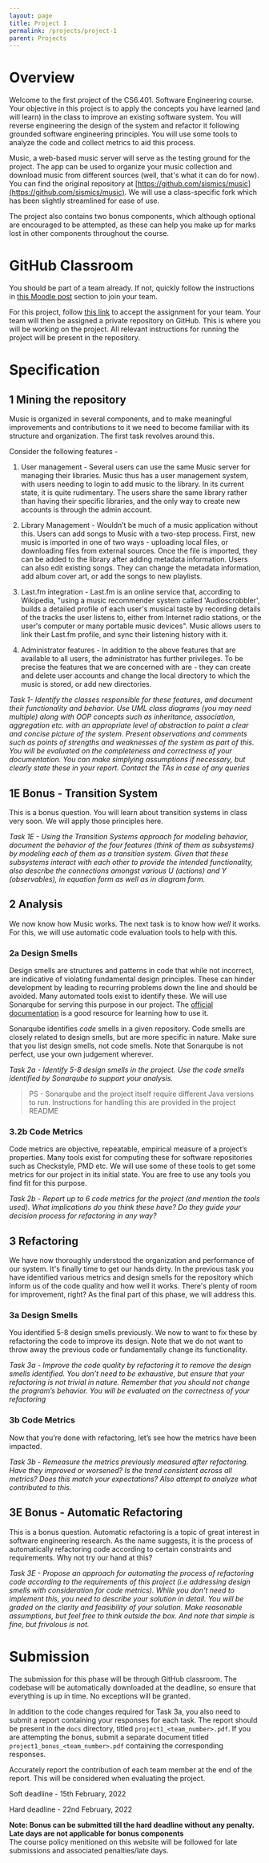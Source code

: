 ```yaml
---
layout: page
title: Project 1
permalink: /projects/project-1
parent: Projects
---
```


# Overview

Welcome to the first project of the CS6.401. Software Engineering course. Your objective in this project is to apply the concepts you have learned (and will learn) in the class to improve an existing software system. You will reverse engineering the design of the system and refactor it following grounded software engineering principles. You will use some tools to analyze the code and collect metrics to aid this process.

Music, a web-based music server will serve as the testing ground for the project. The app can be used to organize your music collection and download music from different sources (well, that's what it can do for now). You can find the original repository at [https://github.com/sismics/music](https://github.com/sismics/music). We will use a class-specific fork which has been slightly streamlined for ease of use.  

The project also contains two bonus components, which although optional are encouraged to be attempted, as these can help you make up for marks lost in other components throughout the course.

# GitHub Classroom

You should be part of a team already. If not, quickly follow the instructions in [this Moodle post](https://courses.iiit.ac.in/mod/forum/discuss.php?d=32017) section to join your team.

For this project, follow [this link](https://classroom.github.com/a/w8NFAxXI) to accept the assignment for your team. Your team will then be assigned a private repository on GitHub. This is where you will be working on the project. All relevant instructions for running the project will be present in the repository.   

# Specification

## 1 Mining the repository

Music is organized in several components, and to make meaningful improvements and contributions to it we need to become familiar with its structure and organization. The first task revolves around this.

Consider the following features -

1. User management - Several users can use the same Music server for managing their libraries. Music thus has a user management system, with users needing to login to add music to the library. In its current state, it is quite rudimentary. The users share the same library rather than having their specific libraries, and the only way to create new accounts is through the admin account.

2. Library Management - Wouldn’t be much of a music application without this. Users can add songs to Music with a two-step process. First, new music is imported in one of two ways - uploading local files, or downloading files from external sources. Once the file is imported, they can be added to the library after adding metadata information. 
Users can also edit existing songs. They can change the metadata information, add album cover art, or add the songs to new playlists.

3. Last.fm integration - Last.fm is an online service that, according to Wikipedia, "using a music recommender system called 'Audioscrobbler', builds a detailed profile of each user's musical taste by recording details of the tracks the user listens to, either from Internet radio stations, or the user's computer or many portable music devices". Music allows users to link their Last.fm profile, and sync their listening history with it.

4. Administrator features - In addition to the above features that are available to all users, the administrator has further privileges. To be precise the features that we are concerned with are - they can create and delete user accounts and change the local directory to which the music is stored, or add new directories.

*Task 1- Identify the classes responsible for these features, and document their functionality and behavior. Use UML class diagrams (you may need multiple) along with OOP concepts such as inheritance, association, aggregation etc. with an appropriate level of abstraction to paint a clear and concise picture of the system. Present observations and comments such as points of strengths and weaknesses of the system as part of this. You will be evaluated on the completeness and correctness of your documentation. You can make simplying assumptions if necessary, but clearly state these in your report. Contact the TAs in case of any queries*

## 1E Bonus - Transition System

This is a bonus question. You will learn about transition systems in class very soon. We will apply those principles here. 

*Task 1E - Using the Transition Systems approach for modeling behavior, document the behavior of the four features (think of them as subsystems) by modeling each of them as a transition system. Given that these subsystems interact with each other to provide the intended functionality, also describe the connections amongst various U (actions) and Y (observables), in equation form as well as in diagram form.*


## 2 Analysis

We now know how Music works. The next task is to know how *well* it works. For this, we will use automatic code evaluation tools to help with this.

### 2a Design Smells

Design smells are structures and patterns in code that while not incorrect, are indicative of violating fundamental design principles. These can hinder development by leading to recurring problems down the line and should be avoided. Many automated tools exist to identify these. We will use Sonarqube for serving this purpose in our project. The [official documentation](https://docs.sonarqube.org/latest/try-out-sonarqube/) is a good resource for learning how to use it.  

Sonarqube identifies *code* smells in a given repository. Code smells are closely related to design smells, but are more specific in nature. Make sure that you list design smells, not code smells. Note that Sonarqube is not perfect, use your own judgement wherever. 

*Task 2a - Identify 5-8 design smells in the project. Use the code smells identified by Sonarqube to support your analysis.*

> PS - Sonarqube and the project itself require different Java versions to run. Instructions for handling this are provided in the project README 

### 3.2b Code Metrics

Code metrics are objective, repeatable, empirical measure of a project’s properties. Many tools exist for computing these for software repositories such as Checkstyle, PMD etc. We will use some of these tools to get some metrics for our project in its initial state. You are free to use any tools you find fit for this purpose.   

*Task 2b - Report up to 6 code metrics for the project (and mention the tools used). What implications do you think these have? Do they guide your decision process for refactoring in any way?* 

## 3 Refactoring

We have now thoroughly understood the organization and performance of our system. It's finally time to get our hands dirty. In the previous task you have identified various metrics and design smells for the repository which inform us of the code quality and how well it works. There's plenty of room for improvement, right? As the final part of this phase, we will address this.

### 3a Design Smells

You identified 5-8 design smells previously. We now to want to fix these by refactoring the code to improve its design. Note that we do not want to throw away the previous code or fundamentally change its functionality.

*Task 3a - Improve the code quality by refactoring it to remove the design smells identified. You don’t need to be exhaustive, but ensure that your refactoring is not trivial in nature. Remember that you should not change the program’s behavior. You will be evaluated on the correctness of your refactoring*

### 3b Code Metrics

Now that you’re done with refactoring, let’s see how the metrics have been impacted. 

*Task 3b - Remeasure the metrics previously measured after refactoring. Have they improved or worsened? Is the trend consistent across all metrics? Does this match your expectations? Also attempt to analyze what contributed to this.*

## 3E Bonus - Automatic Refactoring  
This is a bonus question. Automatic refactoring is a topic of great interest in software engineering research. As the name suggests, it is the process of automatically refactoring code according to certain constraints and requirements. Why not try our hand at this?  

*Task 3E - Propose an approach for automating the process of refactoring code according to the requirements of this project (i.e addressing design smells with consideration for code metrics). While you don't need to implement this, you need to describe your solution in detail. You will be graded on the clarity and feasibility of your solution. Make reasonable assumptions, but feel free to think outside the box. And note that simple is fine, but frivolous is not.*

# Submission

The submission for this phase will be through GitHub classroom. The codebase will be automatically downloaded at the deadline, so ensure that everything is up in time. No exceptions will be granted.   

In addition to the code changes required for Task 3a, you also need to submit a report containing your responses for each task. The report should be present in the `docs` directory, titled `project1_<team_number>.pdf`. If you are attempting the bonus, submit a separate document titled `project1_bonus_<team_number>.pdf` containing the corresponding responses. 

Accurately report the contribution of each team member at the end of the report. This will be considered when evaluating the project. 

Soft deadline - 15th February, 2022

Hard deadline - 22nd February, 2022

**Note: Bonus can be submitted till the hard deadline without any penalty. Late days are not applicable for bonus components**  
The course policy menitioned on this website will be followed for late submissions and associated penalties/late days. 
